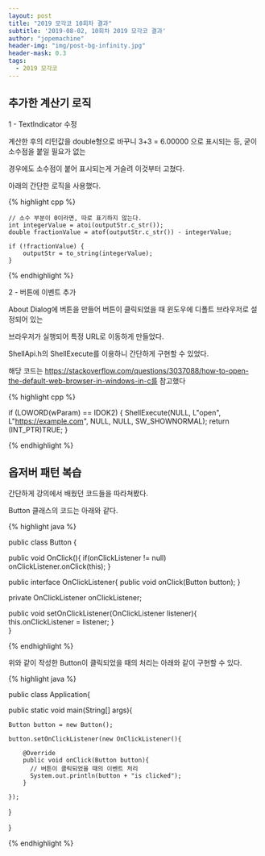 ```yaml
---
layout: post
title: "2019 모각코 10회차 결과"
subtitle: '2019-08-02, 10회차 2019 모각코 결과'
author: "jopemachine"
header-img: "img/post-bg-infinity.jpg"
header-mask: 0.3
tags:
  - 2019 모각코
---
```


<h2>추가한 계산기 로직</h2>

1 - TextIndicator 수정

계산한 후의 리턴값을 double형으로 바꾸니 3+3 = 6.00000 으로 표시되는 등, 굳이 소수점을 붙일 필요가 없는

경우에도 소수점이 붙어 표시되는게 거슬려 이것부터 고쳤다.

아래의 간단한 로직을 사용했다.

{% highlight cpp %}

	// 소수 부분이 0이라면, 따로 표기하지 않는다.
	int integerValue = atoi(outputStr.c_str());
	double fractionValue = atof(outputStr.c_str()) - integerValue;

 	if (!fractionValue) {
		outputStr = to_string(integerValue);
	}

{% endhighlight %}

2 - 버튼에 이벤트 추가

About Dialog에 버튼을 만들어 버튼이 클릭되었을 때 윈도우에 디폴트 브라우저로 설정되어 있는

브라우저가 실행되어 특정 URL로 이동하게 만들었다. 

ShellApi.h의 ShellExecute를 이용하니 간단하게 구현할 수 있었다.

해당 코드는 https://stackoverflow.com/questions/3037088/how-to-open-the-default-web-browser-in-windows-in-c를 참고했다

{% highlight cpp %}

if (LOWORD(wParam) == IDOK2) 
		{
			ShellExecute(NULL, L"open", L"https://example.com", NULL, NULL, SW_SHOWNORMAL);
			return (INT_PTR)TRUE;
		}
  
{% endhighlight %}


<h2>옵저버 패턴 복습</h2>

간단하게 강의에서 배웠던 코드들을 따라쳐봤다.

Button 클래스의 코드는 아래와 같다.

{% highlight java %}

public class Button {

  public void OnClick(){
    if(onClickListener != null)
    onClickListener.onClick(this);
  }

  public interface OnClickListener{
    public void onClick(Button button);
  }

  private OnClickListener onClickListener;

  public void setOnClickListener(OnClickListener listener){
    this.onClickListener = listener;
  }  
}

{% endhighlight %}

위와 같이 작성한 Button이 클릭되었을 때의 처리는 아래와 같이 구현할 수 있다.

{% highlight java %}

public class Application{
  
  public static void main(String[] args){

    Button button = new Button();

    button.setOnClickListener(new OnClickListener(){
      
        @Override
        public void onClick(Button button){
          // 버튼이 클릭되었을 때의 이벤트 처리
          System.out.println(button + "is clicked");
        }

    });
  }

}

{% endhighlight %}
